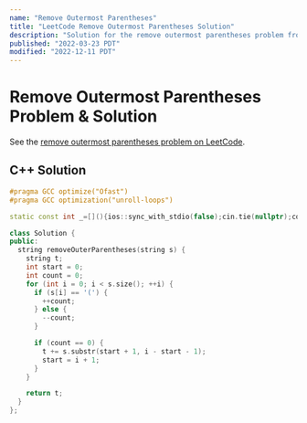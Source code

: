 ```yaml
---
name: "Remove Outermost Parentheses"
title: "LeetCode Remove Outermost Parentheses Solution"
description: "Solution for the remove outermost parentheses problem from LeetCode."
published: "2022-03-23 PDT"
modified: "2022-12-11 PDT"
---
```


# Remove Outermost Parentheses Problem & Solution

See the [remove outermost parentheses problem on LeetCode](https://leetcode.com/problems/remove-outermost-parentheses).

## C++ Solution

```cpp
#pragma GCC optimize("Ofast")
#pragma GCC optimization("unroll-loops")

static const int _=[](){ios::sync_with_stdio(false);cin.tie(nullptr);cout.tie(nullptr);return 0;}();

class Solution {
public:
  string removeOuterParentheses(string s) {
    string t;
    int start = 0;
    int count = 0;
    for (int i = 0; i < s.size(); ++i) {
      if (s[i] == '(') {
        ++count;
      } else {
        --count;
      }

      if (count == 0) {
        t += s.substr(start + 1, i - start - 1);
        start = i + 1;
      }
    }

    return t;
  }
};
```
